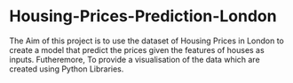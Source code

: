 # Housing-Prices-Prediction-London
The Aim of this project is to use the dataset of Housing Prices in London to create a model that predict the prices 
given the features of houses as inputs. Futheremore, To provide a visualisation of the data which are created
using Python Libraries. 
